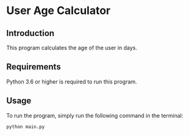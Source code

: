 # User Age Calculator 

## Introduction
This program calculates the age of the user in days.

## Requirements
Python 3.6 or higher is required to run this program.

## Usage
To run the program, simply run the following command in the terminal:
```
python main.py
```
